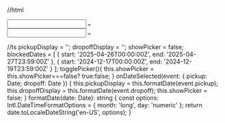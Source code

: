 //html
<div class="relative flex gap-4 w-full ">
  <div class="relative w-1/2">
    <input title="date" 
      type="text"
      class="border p-2 rounded w-full cursor-pointer"
      [value]="pickupDisplay"
      readonly
      (click)="togglePicker()">
      <span class="absolute right-3 top-1/2 -translate-y-1/2 text-gray-500 transition-transform duration-200"
    [ngClass]="{'rotate-180': showPicker}" (click)="togglePicker()">
      <svg width="7" height="4" viewBox="0 0 7 4" fill="none" xmlns="http://www.w3.org/2000/svg">
        <path d="M0.240779 0.376034C0.353279 0.263673 0.505779 0.200562 0.66478 0.200562C0.82378 0.200562 0.976279 0.263673 1.08878 0.376034L3.06478 2.35203L5.04078 0.376034C5.15452 0.27005 5.30496 0.212351 5.4604 0.215094C5.61584 0.217836 5.76415 0.280805 5.87408 0.390736C5.98401 0.500666 6.04698 0.648975 6.04972 0.804416C6.05246 0.959857 5.99476 1.11029 5.88878 1.22403L3.48878 3.62403C3.37628 3.73639 3.22378 3.79951 3.06478 3.79951C2.90578 3.79951 2.75328 3.73639 2.64078 3.62403L0.240779 1.22403C0.128419 1.11153 0.0653076 0.959034 0.0653076 0.800034C0.0653076 0.641033 0.128419 0.488534 0.240779 0.376034Z" fill="black"/>
      </svg>
    </span>
  </div>
  <div class="relative w-1/2">
    <input title="date" 
      type="text"
      class="border p-2 rounded w-full cursor-pointer"
      [value]="dropoffDisplay"
      readonly
      (click)="togglePicker()">
    <span class="absolute right-3 top-1/2 -translate-y-1/2 text-gray-500 transition-transform duration-200"
    [ngClass]="{'rotate-180': showPicker}" (click)="togglePicker()">
      <svg width="7" height="4" viewBox="0 0 7 4" fill="none" xmlns="http://www.w3.org/2000/svg">
        <path d="M0.240779 0.376034C0.353279 0.263673 0.505779 0.200562 0.66478 0.200562C0.82378 0.200562 0.976279 0.263673 1.08878 0.376034L3.06478 2.35203L5.04078 0.376034C5.15452 0.27005 5.30496 0.212351 5.4604 0.215094C5.61584 0.217836 5.76415 0.280805 5.87408 0.390736C5.98401 0.500666 6.04698 0.648975 6.04972 0.804416C6.05246 0.959857 5.99476 1.11029 5.88878 1.22403L3.48878 3.62403C3.37628 3.73639 3.22378 3.79951 3.06478 3.79951C2.90578 3.79951 2.75328 3.73639 2.64078 3.62403L0.240779 1.22403C0.128419 1.11153 0.0653076 0.959034 0.0653076 0.800034C0.0653076 0.641033 0.128419 0.488534 0.240779 0.376034Z" fill="black"/>
      </svg>
    </span>
  </div>
    <!-- Pop-up -->
    <div *ngIf="showPicker" class="absolute top-full z-50 mt-2 left-1/2 -translate-x-1/2 bg-white shadow-xl rounded">
      <app-date-time-picker
        [blockedRanges]="blockedDates"
        (dateRangeSelected)="onDateSelected($event)"
        (closed)="showPicker = true"
      ></app-date-time-picker>
    </div>
</div>




//ts
pickupDisplay = '';
  dropoffDisplay = '';
  showPicker = false;
  blockedDates = [
    { start: '2025-04-26T00:00:00Z', end: '2025-04-27T23:59:00Z' },
    { start: '2024-12-17T00:00:00Z', end: '2024-12-19T23:59:00Z' }
  ];
  togglePicker(){
    this.showPicker = this.showPicker===false? true:false;
  }
  onDateSelected(event: { pickup: Date; dropoff: Date }) {
    this.pickupDisplay = this.formatDate(event.pickup);
    this.dropoffDisplay = this.formatDate(event.dropoff);
    this.showPicker = false;
  }
  formatDate(date: Date): string {
    const options: Intl.DateTimeFormatOptions = { month: 'long', day: 'numeric' };
    return date.toLocaleDateString('en-US', options);
  }